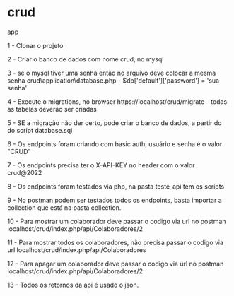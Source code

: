 # crud
app

1 - Clonar  o projeto

2 - Criar o banco de dados com nome crud, no mysql

3 - se o mysql tiver uma senha então no arquivo deve colocar a mesma senha crud\application\database.php  - $db['default']['password'] = 'sua senha'

4 - Execute o migrations, no browser https://localhost/crud/migrate - todas as tabelas deverão ser criadas 
    
5 - SE a migração não der certo, pode criar o banco de dados, a partir do do script database.sql 

6 - Os endpoints foram criando com basic auth, usuário e senha é o valor "CRUD"

7 - Os endpoints precisa ter o X-API-KEY no header com o valor crud@2022

8 - Os endpoints foram testados via php, na pasta teste_api tem os scripts

9 - No postman podem ser testados todos os endpoints, basta importar a collection que está na pasta collection.

10 - Para mostrar um colaborador deve passar o codigo via url no postman localhost/crud/index.php/api/Colaboradores/2

11 - Para mostrar todos os colaboradores, não precisa passar o codigo via url localhost/crud/index.php/api/Colaboradores

12 - Para apagar um colaborador deve passar o codigo via url no postman localhost/crud/index.php/api/Colaboradores/2

13 - Todos os retornos da api é usado o json.


